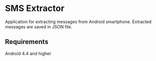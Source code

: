 # SMS Extractor
Application for extracting messages from Android smartphone. Extracted messages are saved in JSON file.

## Requirements
Android 4.4 and higher 